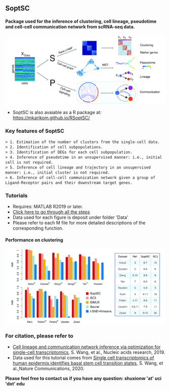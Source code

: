 ## SoptSC 
#### Package used for the inference of clustering, cell lineage, pseudotime and cell-cell communication network from scRNA-seq data. 

![SoptSC](Image/SoptSC.png?raw=true)

* SoptSC is also avaiable as a R package at: https://mkarikom.github.io/RSoptSC/

### Key features of SoptSC
	> 1. Estimation of the number of clusters from the single-cell data.
	> 2. Identification of cell subpopulations.
	> 3. Identification of DEGs for each cell subpopulation.
	> 4. Inference of pseudotime in an unsupervised manner: i.e., initial cell is not required.
	> 5. Inference of cell lineage and trajectory in an unsupervised manner: i.e., initial cluster is not required. 
	> 6. Inference of cell-cell communication network given a group of Ligand-Receptor pairs and their downstream target genes.

### Tutorials
- Requires: MATLAB R2019 or later. 
- [Click here to go through all the steps](https://htmlpreview.github.io/?https://github.com/WangShuxiong/SoptSC/blob/master/run_example.html)
- Data used for each figure is deposit under folder 'Data'
- Please refer to each M file for more detailed descriptions of the corresponding function.

#### Performance on clustering
![Clustering](Image/Clustering.png?raw=true)

### For citation, please refer to 
-  [Cell lineage and communication network inference via optimization for single-cell transcriptomics](https://academic.oup.com/nar/advance-article/doi/10.1093/nar/gkz204/5421812), S. Wang, et al., Nucleic acids research, 2019.	
- Data used for this tutorial comes from [Single cell transcriptomics of human epidermis identifies basal stem cell transition states](https://www.nature.com/articles/s41467-020-18075-7), S. Wang, et al.,Nature Communications, 2020. 

 	


**Please feel free to contact us if you have any question: shuxionw 'at' uci 'dot' edu**
